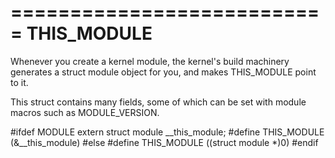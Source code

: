 ===========================
THIS_MODULE
==========================

Whenever you create a kernel module, the kernel's build machinery generates a struct module object for you, and makes THIS_MODULE point to it.

This struct contains many fields, some of which can be set with module macros such as MODULE_VERSION.

#ifdef MODULE
extern struct module __this_module;
#define THIS_MODULE (&__this_module)
#else
#define THIS_MODULE ((struct module *)0)
#endif

